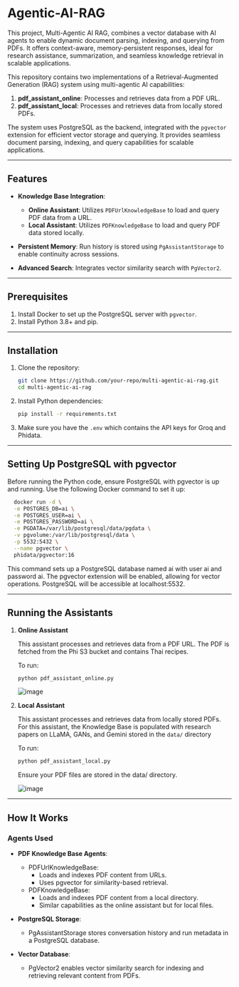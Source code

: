 # Agentic-AI-RAG
This project, Multi-Agentic AI RAG, combines a vector database with AI agents to enable dynamic document parsing, indexing, and querying from PDFs. It offers context-aware, memory-persistent responses, ideal for research assistance, summarization, and seamless knowledge retrieval in scalable applications.

This repository contains two implementations of a Retrieval-Augmented Generation (RAG) system using multi-agentic AI capabilities:
1. **pdf_assistant_online**: Processes and retrieves data from a PDF URL.
2. **pdf_assistant_local**: Processes and retrieves data from locally stored PDFs.

The system uses PostgreSQL as the backend, integrated with the `pgvector` extension for efficient vector storage and querying. It provides seamless document parsing, indexing, and query capabilities for scalable applications.

---

## Features

- **Knowledge Base Integration**:
  - **Online Assistant**: Utilizes `PDFUrlKnowledgeBase` to load and query PDF data from a URL.
  - **Local Assistant**: Utilizes `PDFKnowledgeBase` to load and query PDF data stored locally.
  
- **Persistent Memory**: Run history is stored using `PgAssistantStorage` to enable continuity across sessions.

- **Advanced Search**: Integrates vector similarity search with `PgVector2`.

---

## Prerequisites

1. Install Docker to set up the PostgreSQL server with `pgvector`.
2. Install Python 3.8+ and pip.

---

## Installation

1. Clone the repository:
   ```bash
   git clone https://github.com/your-repo/multi-agentic-ai-rag.git
   cd multi-agentic-ai-rag
   ```

2. Install Python dependencies:
   ```bash
   pip install -r requirements.txt
   ```
3. Make sure you have the `.env` which contains the API keys for Groq and Phidata.
---

## Setting Up PostgreSQL with pgvector

Before running the Python code, ensure PostgreSQL with pgvector is up and running. Use the following Docker command to set it up:
  ```bash
    docker run -d \
    -e POSTGRES_DB=ai \
    -e POSTGRES_USER=ai \
    -e POSTGRES_PASSWORD=ai \
    -e PGDATA=/var/lib/postgresql/data/pgdata \
    -v pgvolume:/var/lib/postgresql/data \
    -p 5532:5432 \
    --name pgvector \
    phidata/pgvector:16
  ```

This command sets up a PostgreSQL database named ai with user ai and password ai.
The pgvector extension will be enabled, allowing for vector operations.
PostgreSQL will be accessible at localhost:5532.

---

## Running the Assistants

1. **Online Assistant**

   This assistant processes and retrieves data from a PDF URL. The PDF is fetched from the Phi S3 bucket and contains Thai recipes. 
   
   To run:
   
   ```bash
   python pdf_assistant_online.py
   ```
   ![image](https://github.com/user-attachments/assets/00464037-64e1-453e-820d-2408cdbb963c)


2. **Local Assistant**

   This assistant processes and retrieves data from locally stored PDFs. For this assistant, the Knowledge Base is populated with research papers on LLaMA, GANs, and Gemini stored in the `data/` directory

   To run:
   
   ```bash
   python pdf_assistant_local.py
   ```
   Ensure your PDF files are stored in the data/ directory.

   ![image](https://github.com/user-attachments/assets/ea9d8f9c-b2d0-4e3d-9957-6325ac21c53d)


---

## How It Works

### Agents Used

- **PDF Knowledge Base Agents**:
  - PDFUrlKnowledgeBase:
    - Loads and indexes PDF content from URLs.
    - Uses pgvector for similarity-based retrieval.
  - PDFKnowledgeBase:
    - Loads and indexes PDF content from a local directory.
    - Similar capabilities as the online assistant but for local files.

- **PostgreSQL Storage**:
  - PgAssistantStorage stores conversation history and run metadata in a PostgreSQL database.

- **Vector Database**:
  - PgVector2 enables vector similarity search for indexing and retrieving relevant content from PDFs.
